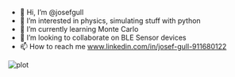 - 👋 Hi, I’m @josefgull
- 👀 I’m interested in physics, simulating stuff with python
- 🌱 I’m currently learning Monte Carlo
- 💞️ I’m looking to collaborate on BLE Sensor devices
- 📫 How to reach me www.linkedin.com/in/josef-gull-911680122

![plot](https://media.giphy.com/media/jkSvCVEXWlOla/giphy.gif)

<!---
josefgull/josefgull is a ✨ special ✨ repository because its `README.md` (this file) appears on your GitHub profile.
You can click the Preview link to take a look at your changes.
--->
